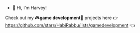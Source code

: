 - 👋 Hi, I’m Harvey!

Check out my 🎮**game development**👾 projects here 👉 https://github.com/stars/HabiRabbu/lists/gamedevelopment 👈
<!---
HabiRabbu/HabiRabbu is a ✨ special ✨ repository because its `README.md` (this file) appears on your GitHub profile.
You can click the Preview link to take a look at your changes.
--->
